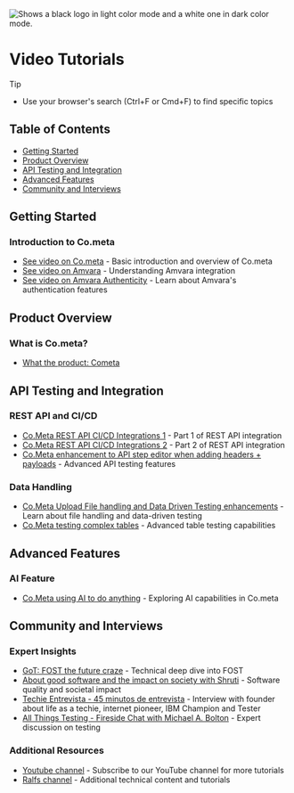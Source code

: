 <picture>
  <source media="(prefers-color-scheme: dark)" srcset="https://raw.githubusercontent.com/cometa-rocks/cometa_documentation/main/img/logos/COMETAROCKS_LogoEslog_Y_W.png">
  <source media="(prefers-color-scheme: light)" srcset="https://raw.githubusercontent.com/cometa-rocks/cometa_documentation/main/img/logos/COMETAROCKS_LogoEslog_Y_B.png">
  <img alt="Shows a black logo in light color mode and a white one in dark color mode." src="https://user-images.githubusercontent.com/25423296/163456779-a8556205-d0a5-45e2-ac17-42d089e3c3f8.png">
</picture>

# Video Tutorials
> [!TIP]
> - Use your browser's search (Ctrl+F or Cmd+F) to find specific topics
## Table of Contents
- [Getting Started](#getting-started)
- [Product Overview](#product-overview)
- [API Testing and Integration](#api-testing-and-integration)
- [Advanced Features](#advanced-features)
- [Community and Interviews](#community-and-interviews)

## Getting Started

### Introduction to Co.meta
- [See video on Co.meta](https://youtu.be/vbgcb9R-ewI) - Basic introduction and overview of Co.meta
- [See video on Amvara](https://youtu.be/r_-xSZhEb-o) - Understanding Amvara integration
- [See video on Amvara Authenticity](https://youtu.be/KXX4G9h2PS0) - Learn about Amvara's authentication features

## Product Overview

### What is Co.meta?
- [What the product: Cometa](https://www.youtube.com/watch?v=8uv-QAJkOLY&t=9s)

## API Testing and Integration

### REST API and CI/CD
- [Co.Meta REST API CI/CD Integrations 1](https://youtu.be/TFsZSmyM4wU) - Part 1 of REST API integration
- [Co.Meta REST API CI/CD Integrations 2](https://youtu.be/TD9U_cbM_JA) - Part 2 of REST API integration
- [Co.Meta enhancement to API step editor when adding headers + payloads](https://youtu.be/plC8qag08ZQ) - Advanced API testing features

### Data Handling
- [Co.Meta Upload File handling and Data Driven Testing enhancements](https://youtu.be/f-3PxxhrIGY) - Learn about file handling and data-driven testing
- [Co.Meta testing complex tables](https://youtu.be/-vRmuKLg04M) - Advanced table testing capabilities

## Advanced Features

### AI Feature
- [Co.Meta using AI to do anything](https://www.loom.com/share/1d5cdb0681ab46308ddf96de0b824e10?sid=5cb1df8b-04ac-4dcd-96e5-47e2a96565b6) - Exploring AI capabilities in Co.meta

## Community and Interviews

### Expert Insights
- [GoT: FOST the future craze](https://youtu.be/fP7E9dmlgEE) - Technical deep dive into FOST
- [About good software and the impact on society with Shruti](https://youtu.be/RwsuY3jefQs) - Software quality and societal impact
- [Techie Entrevista - 45 minutos de entrevista](https://www.youtube.com/watch?v=YqZoRdNCne0) - Interview with founder about life as a techie, internet pioneer, IBM Champion and Tester
- [All Things Testing - Fireside Chat with Michael A. Bolton](https://www.youtube.com/watch?v=swcj-yPVDYg) - Expert discussion on testing

### Additional Resources
- [Youtube channel](https://www.youtube.com/channel/UCSne7hU1GRbg4cV0qWvD2Uw) - Subscribe to our YouTube channel for more tutorials
- [Ralfs channel](https://youtu.be/s86rnmbLDpc) - Additional technical content and tutorials 
